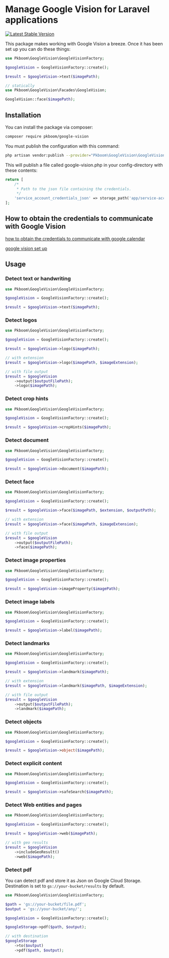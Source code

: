 # Manage Google Vision for Laravel applications

[![Latest Stable Version](https://poser.pugx.org/pkboom/google-vision/v/stable)](https://packagist.org/packages/pkboom/google-vision)

This package makes working with Google Vision a breeze. Once it has been set up you can do these things:

```php
use Pkboom\GoogleVision\GoogleVisionFactory;

$googleVision = GoogleVisionFactory::create();

$result = $googleVision->text($imagePath);

// statically
use Pkboom\GoogleVision\Facades\GoogleVision;

GoogleVision::face($imagePath);
```

## Installation

You can install the package via composer:

```bash
composer require pkboom/google-vision
```

You must publish the configuration with this command:

```bash
php artisan vendor:publish --provider="Pkboom\GoogleVision\GoogleVisionServiceProvider"
```

This will publish a file called google-vision.php in your config-directory with these contents:

```php
return [
    /*
     * Path to the json file containing the credentials.
     */
    'service_account_credentials_json' => storage_path('app/service-account/credentials.json'),
];
```

## How to obtain the credentials to communicate with Google Vision

[how to obtain the credentials to communicate with google calendar](https://github.com/spatie/laravel-google-calendar#how-to-obtain-the-credentials-to-communicate-with-google-calendar)

[google vision set up](https://cloud.google.com/vision/docs/setup)

## Usage

### Detect text or handwriting

```php
use Pkboom\GoogleVision\GoogleVisionFactory;

$googleVision = GoogleVisionFactory::create();

$result = $googleVision->text($imagePath);
```

### Detect logos

```php
use Pkboom\GoogleVision\GoogleVisionFactory;

$googleVision = GoogleVisionFactory::create();

$result = $googleVision->logo($imagePath);

// with extension
$result = $googleVision->logo($imagePath, $imageExtension);

// with file output
$result = $googleVision
    ->output($outputFilePath);
    ->logo($imagePath);
```

### Detect crop hints

```php
use Pkboom\GoogleVision\GoogleVisionFactory;

$googleVision = GoogleVisionFactory::create();

$result = $googleVision->cropHints($imagePath);
```

### Detect document

```php
use Pkboom\GoogleVision\GoogleVisionFactory;

$googleVision = GoogleVisionFactory::create();

$result = $googleVision->document($imagePath);
```

### Detect face

```php
use Pkboom\GoogleVision\GoogleVisionFactory;

$googleVision = GoogleVisionFactory::create();

$result = $googleVision->face($imagePath, $extension, $outputPath);

// with extension
$result = $googleVision->face($imagePath, $imageExtension);

// with file output
$result = $googleVision
    ->output($outputFilePath);
    ->face($imagePath);
```

### Detect image properties

```php
use Pkboom\GoogleVision\GoogleVisionFactory;

$googleVision = GoogleVisionFactory::create();

$result = $googleVision->imageProperty($imagePath);
```

### Detect image labels

```php
use Pkboom\GoogleVision\GoogleVisionFactory;

$googleVision = GoogleVisionFactory::create();

$result = $googleVision->label($imagePath);

```

### Detect landmarks

```php
use Pkboom\GoogleVision\GoogleVisionFactory;

$googleVision = GoogleVisionFactory::create();

$result = $googleVision->landmark($imagePath);

// with extension
$result = $googleVision->landmark($imagePath, $imageExtension);

// with file output
$result = $googleVision
    ->output($outputFilePath);
    ->landmark($imagePath);
```

### Detect objects

```php
use Pkboom\GoogleVision\GoogleVisionFactory;

$googleVision = GoogleVisionFactory::create();

$result = $googleVision->object($imagePath);
```

### Detect explicit content

```php
use Pkboom\GoogleVision\GoogleVisionFactory;

$googleVision = GoogleVisionFactory::create();

$result = $googleVision->safeSearch($imagePath);
```

### Detect Web entities and pages

```php
use Pkboom\GoogleVision\GoogleVisionFactory;

$googleVision = GoogleVisionFactory::create();

$result = $googleVision->web($imagePath);

// with geo results
$result = $googleVision
    ->includeGeoResult()
    ->web($imagePath);
```

### Detect pdf

You can detect pdf and store it as Json on Google Cloud Storage. Destination is set to `gs://your-bucket/results` by default.

```php
use Pkboom\GoogleVision\GoogleVisionFactory;

$path = 'gs://your-bucket/file.pdf';
$output = 'gs://your-bucket/any/';

$googleVision = GoogleVisionFactory::create();

$googleStorage->pdf($path, $output);

// with destination
$googleStorage
    ->to($output)
    ->pdf($path, $output);
```
